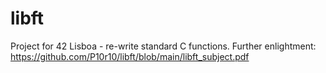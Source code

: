 # libft
Project for 42 Lisboa - re-write standard C functions.
Further enlightment:
https://github.com/P10r10/libft/blob/main/libft_subject.pdf
